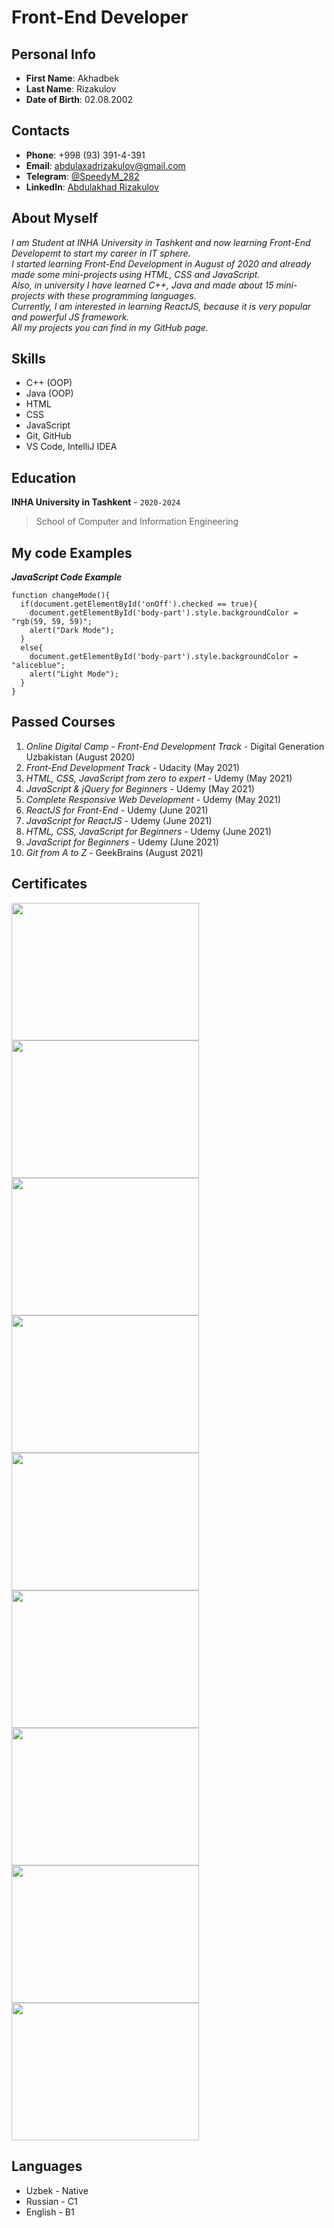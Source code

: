 # Front-End Developer

## Personal Info

* **First Name**: Akhadbek
* **Last Name**: Rizakulov
* **Date of Birth**: 02.08.2002

## Contacts

* **Phone**: +998 (93) 391-4-391
* **Email**: abdulaxadrizakulov@gmail.com
* **Telegram**: [@SpeedyM_282](https://t.me/SpeedyM_282)
* **LinkedIn**: [Abdulakhad Rizakulov](https://www.linkedin.com/in/abdulakhad-rizakulov-181a50210)

## About Myself

*I am Student at INHA University in Tashkent and now learning Front-End Developemt to start my career in IT sphere.\
I started learning Front-End Development in August of 2020 and already made some mini-projects using HTML, CSS and JavaScript.\
Also, in university I have learned C++, Java and made about 15 mini-projects with these programming languages.\
Currently, I am interested in learning ReactJS, because it is very popular and powerful JS framework.\
All my projects you can find in my GitHub page.*

## Skills

* C++ (OOP)
* Java (OOP)
* HTML
* CSS
* JavaScript
* Git, GitHub
* VS Code, IntelliJ IDEA

## Education

**INHA University in Tashkent** - `2020-2024`
> School of Computer and Information Engineering

## My code Examples

***JavaScript Code Example***
```
function changeMode(){
  if(document.getElementById('onOff').checked == true){
    document.getElementById('body-part').style.backgroundColor = "rgb(59, 59, 59)";
    alert("Dark Mode");
  }
  else{
    document.getElementById('body-part').style.backgroundColor = "aliceblue";
    alert("Light Mode");
  }
}
```

## Passed Courses

1. *Online Digital Camp - Front-End Development Track* - Digital Generation Uzbakistan (August 2020)
2. *Front-End Development Track* - Udacity (May 2021)
3. *HTML, CSS, JavaScript from zero to expert* - Udemy (May 2021)
4. *JavaScript & jQuery for Beginners* - Udemy (May 2021)
5. *Complete Responsive Web Development* - Udemy (May 2021)
6. *ReactJS for Front-End* - Udemy (June 2021)
7. *JavaScript for ReactJS* - Udemy (June 2021)
8. *HTML, CSS, JavaScript for Beginners* - Udemy (June 2021)
9. *JavaScript for Beginners* - Udemy (June 2021)
10. *Git from A to Z* - GeekBrains (August 2021)

## Certificates

<img src="sertificate2.png" width="300" height="220">  <img src="sertificate1.png" width="300" height="220">  <img src="sertificate3.png" width="300" height="220">
<img src="sertificate4.png" width="300" height="220">  <img src="sertificate5.png" width="300" height="220">  <img src="sertificate6.png" width="300" height="220">
<img src="sertificate7.png" width="300" height="220">  <img src="sertificate8.png" width="300" height="220">  <img src="sertificate9.png" width="300" height="220">

## Languages

* Uzbek - Native
* Russian - C1
* English - B1

